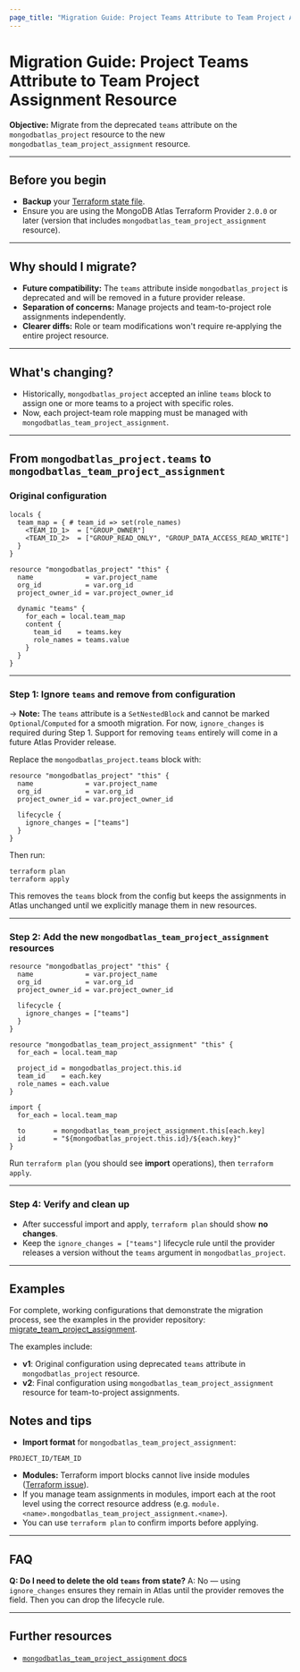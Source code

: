 ```yaml
---
page_title: "Migration Guide: Project Teams Attribute to Team Project Assignment Resource"
---
```


  
# Migration Guide: Project Teams Attribute to Team Project Assignment Resource
  
**Objective:** Migrate from the deprecated `teams` attribute on the `mongodbatlas_project` resource to the new `mongodbatlas_team_project_assignment` resource.  
  
---  
  
## Before you begin  
  
- **Backup** your [Terraform state file](https://developer.hashicorp.com/terraform/cli/commands/state).  
- Ensure you are using the MongoDB Atlas Terraform Provider `2.0.0` or later (version that includes `mongodbatlas_team_project_assignment` resource).
  
---  
  
## Why should I migrate?  
  
- **Future compatibility:** The `teams` attribute inside `mongodbatlas_project` is deprecated and will be removed in a future provider release.  
- **Separation of concerns:** Manage projects and team-to-project role assignments independently.  
- **Clearer diffs:** Role or team modifications won't require re‑applying the entire project resource.  
  
---  
  
## What's changing?  
  
- Historically, `mongodbatlas_project` accepted an inline `teams` block to assign one or more teams to a project with specific roles.  
- Now, each project-team role mapping must be managed with `mongodbatlas_team_project_assignment`.

---

## From `mongodbatlas_project.teams` to `mongodbatlas_team_project_assignment`

### Original configuration
  
```hcl  
locals {  
  team_map = { # team_id => set(role_names)
    <TEAM_ID_1>  = ["GROUP_OWNER"]
    <TEAM_ID_2>  = ["GROUP_READ_ONLY", "GROUP_DATA_ACCESS_READ_WRITE"]
  }
}

resource "mongodbatlas_project" "this" {
  name             = var.project_name
  org_id           = var.org_id
  project_owner_id = var.project_owner_id

  dynamic "teams" {
    for_each = local.team_map
    content {  
      team_id    = teams.key  
      role_names = teams.value  
    }  
  }  
}  
```  

---  
  
### Step 1: Ignore `teams` and remove from configuration

-> **Note:** The `teams` attribute is a `SetNestedBlock` and cannot be marked `Optional`/`Computed` for a smooth migration. For now, `ignore_changes` is required during Step 1. Support for removing `teams` entirely will come in a future Atlas Provider release.

Replace the `mongodbatlas_project.teams` block with:  
  
```hcl  
resource "mongodbatlas_project" "this" {  
  name             = var.project_name
  org_id           = var.org_id
  project_owner_id = var.project_owner_id
  
  lifecycle {  
    ignore_changes = ["teams"]  
  }  
}  
```  
  
Then run:  
  
```shell  
terraform plan  
terraform apply  
```  
  
This removes the `teams` block from the config but keeps the assignments in Atlas unchanged until we explicitly manage them in new resources.  
  
---  
  
### Step 2: Add the new `mongodbatlas_team_project_assignment` resources  
  
```hcl  
resource "mongodbatlas_project" "this" {  
  name             = var.project_name
  org_id           = var.org_id
  project_owner_id = var.project_owner_id
  
  lifecycle {  
    ignore_changes = ["teams"]  
  }  
}

resource "mongodbatlas_team_project_assignment" "this" {  
  for_each = local.team_map  
  
  project_id = mongodbatlas_project.this.id  
  team_id    = each.key  
  role_names = each.value  
}  
 
import {  
  for_each = local.team_map

  to       = mongodbatlas_team_project_assignment.this[each.key]
  id       = "${mongodbatlas_project.this.id}/${each.key}"
}  
```
  
Run `terraform plan` (you should see **import** operations), then `terraform apply`. 
  
---  
  
### Step 4: Verify and clean up  
  
- After successful import and apply, `terraform plan` should show **no changes**.  
- Keep the `ignore_changes = ["teams"]` lifecycle rule until the provider releases a version without the `teams` argument in `mongodbatlas_project`.  
  
---

## Examples

For complete, working configurations that demonstrate the migration process, see the examples in the provider repository: [migrate_team_project_assignment](https://github.com/mongodb/terraform-provider-mongodbatlas/tree/v2.0.0/examples/migrate_team_project_assignment).

The examples include:
- **v1**: Original configuration using deprecated `teams` attribute in `mongodbatlas_project` resource.
- **v2**: Final configuration using `mongodbatlas_team_project_assignment` resource for team-to-project assignments.
  
## Notes and tips  
  
- **Import format** for `mongodbatlas_team_project_assignment`:  
```  
PROJECT_ID/TEAM_ID  
```  
- **Modules:** Terraform import blocks cannot live inside modules ([Terraform issue](https://github.com/hashicorp/terraform/issues/33474)). 
- If you manage team assignments in modules, import each at the root level using the correct resource address (e.g. `module.<name>.mongodbatlas_team_project_assignment.<name>`).  
- You can use `terraform plan` to confirm imports before applying.  
  
---  
  
## FAQ  

**Q: Do I need to delete the old `teams` from state?**
A: No — using `ignore_changes` ensures they remain in Atlas until the provider removes the field. Then you can drop the lifecycle rule.  
  
---  
  
## Further resources  
- [`mongodbatlas_team_project_assignment` docs](https://registry.terraform.io/providers/mongodb/mongodbatlas/latest/docs/resources/team_project_assignment)
